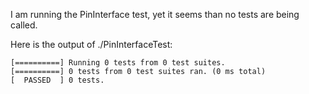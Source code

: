 I am running the PinInterface test, yet it seems than no tests are being called.

Here is the output of ./PinInterfaceTest:
``` output
[==========] Running 0 tests from 0 test suites.
[==========] 0 tests from 0 test suites ran. (0 ms total)
[  PASSED  ] 0 tests.
```